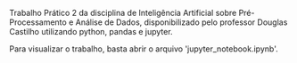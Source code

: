 Trabalho Prático 2 da disciplina de Inteligência Artificial sobre Pré-Processamento e Análise de Dados, disponibilizado pelo professor Douglas Castilho utilizando python, pandas e jupyter.

Para visualizar o trabalho, basta abrir o arquivo 'jupyter_notebook.ipynb'.
